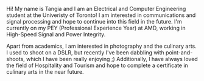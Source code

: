 Hi! My name is Tangia and I am an Electrical and Computer Engineering student at the Univeristy of Toronto! I am interested in communications and signal processing and hope to continue into this field in the future. I'm currently on my PEY (Professional Experience Year) at AMD, working in High-Speed Signal and Power Integrity. 

Apart from academics, I am interested in photography and the culinary arts. I used to shoot on a DSLR, but recently I've been dabbling with point-and-shoots, which I have been really enjoying ;) Additionally, I have always loved the field of Hospitality and Tourism and hope to complete a certificate in culinary arts in the near future.
